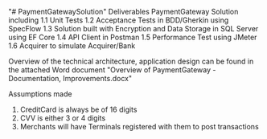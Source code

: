"# PaymentGatewaySolution" 
Deliverables
PaymentGateway Solution including
1.1 Unit Tests
1.2 Acceptance Tests in BDD/Gherkin using SpecFlow
1.3 Solution built with Encryption and Data Storage in SQL Server using EF Core
1.4 API Client in Postman
1.5 Performance Test using JMeter
1.6 Acquirer to simulate Acquirer/Bank

	
Overview of the technical architecture, application design can be found in the attached Word document "Overview of PaymentGateway - Documentation, Improvements.docx"

Assumptions made
1. CreditCard is always be of 16 digits
2. CVV is either 3 or 4 digits
3. Merchants will have Terminals registered with them to post transactions
